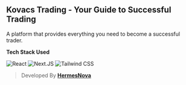 ## Kovacs Trading - Your Guide to Successful Trading

A platform that provides everything you need to become a successful trader.

**Tech Stack Used**

![React](https://img.shields.io/badge/React-000000?logo=react)
![Next.JS](https://img.shields.io/badge/Next.JS-000000?logo=nextdotjs)
![Tailwind CSS](https://img.shields.io/badge/Tailwind_CSS-000000?logo=tailwindcss)

> Developed By **[HermesNova](https://hermesnova.com)**
